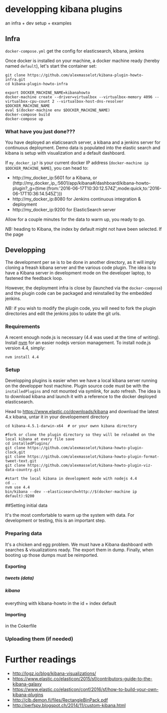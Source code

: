 # developping kibana plugins

an infra + dev setup + examples

## Infra

`docker-compose.yml` get the config for elasticsearch, kibana, jenkins 

Once docker is installed on your machine, a docker machine ready (hereby named `default`), let's start the container set:

	git clone https://github.com/alexmasselot/kibana-plugin-howto-infra.git
	cd kibana-plugin-howto-infra

    export DOCKER_MACHINE_NAME=kibanahowto
	docker-machine create --driver=virtualbox --virtualbox-memory 4096 --virtualbox-cpu-count 2 --virtualbox-host-dns-resolver $DOCKER_MACHINE_NAME
	eval $(docker-machine env $DOCKER_MACHINE_NAME)
	docker-compose build
	docker-compose up
	
### What have you just done???

You have deployed an elaticsearch server, a kibana and a jenkins server for continuous deployment.
Demo data is populated into the elastic search and kibana is setup with visualization and a default dashboard.

If `my_docker_ip?` is your current docker IP address (`docker-machine ip $DOCKER_MACHINE_NAME`), you can head to:

 * http://my_docker_ip:5601 for a Kibana, or (http://my_docker_ip_:5601/app/kibana#/dashboard/kibana-howto-plugin?_g=(time:(from:'2016-06-17T10:30:12.574Z',mode:quick,to:'2016-06-17T10:36:14.545Z')))
 * http://my_docker_ip:8080 for Jenkins continuous integration & deployment
 * http://my_docker_ip:9200 for ElasticSearch server
 
Allow for a couple minutes for the data to warm up, you ready to go.

*NB:* heading to Kibana, the index by default might not have been selected. If the page 


## Developping

The development per se is to be done in another directory, as it will imply cloning a freash kibana server and the various code plugin.
The idea is to have a Kibana server in development mode on the developer laptop, to fastened the feedback loop.

However, the deployment infra is close by (launched via the `docker-compose`) and the plugin code can be packaged and reinstalled by the embedded jenkins.

*NB:* if you wish to modify the plugin code, you will need to fork the plugin directories and edit the jenkins jobs to udate the git urls.

### Requirements
A recent enough node.js is necessary (4.4 was used at the time of writing).
Install [nvm](https://github.com/creationix/nvm#install-script) for an easier nodejs version management.
To install node.js version 4.4, simply:

    nvm install 4.4

### Setup

Developping plugins is easier when we have a local kibana server running on the developper host machine.
Plugin source code must be with the `installedPlugins` and not mounted via symlink, for auto refresh.
The idea is to download kibana and launch it with a reference to the docker deployed elasticsearch.

Head to https://www.elastic.co/downloads/kibana and download the latest 4.x kibana, untar it in your developement directory

    cd kibana-4.5.1-darwin-x64  # or your ownn kibana directory
	
	#fork or clone the plugin directory so they will be reloaded on the local kibana at every file save
	cd installedPlugins/
	git clone https://github.com/alexmasselot/kibana-howto-plugin-clock.git
	git clone https://github.com/alexmasselot/kibana-howto-plugin-format-tweet-text.git
	git clone https://github.com/alexmasselot/kibana-howto-plugin-viz-data-country.git

	#start the local kibana in development mode with nodejs 4.4
	cd ..
	nvm use 4.4
	bin/kibana --dev --elasticsearch=http://$(docker-machine ip default):9200


##Setting initial data

It's the most comfortable to warm up the system with data. For development or testing, this is an important step.

### Preparing data

It's a chicken and egg problem.
We must have a Kibana dashboard with searches & visualizations ready. The export them in dump. Finally, when booting up those dumps must be reimported.

#### Exporting
##### tweets (data)

##### kibana
everything with kibana-howto in the id + index default

#### Importing
in the Cokerfile

### Uploading them (if needed)

# Further readings

 * http://logz.io/blog/kibana-visualizations/
 * https://www.elastic.co/elasticon/2015/sf/contributors-guide-to-the-kibana-galaxy
 * https://www.elastic.co/elasticon/conf/2016/sf/how-to-build-your-own-kibana-plugins
 * http://clb.demon.fi/files/RectangleBinPack.pdf 
 * http://perfspy.blogspot.ch/2014/11/custom-kibana.html
 
	